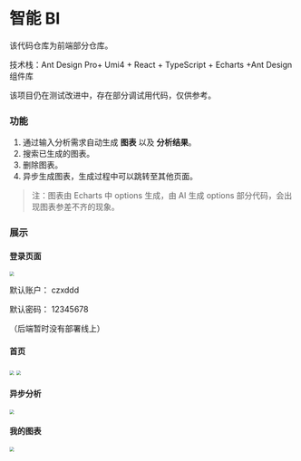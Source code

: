 # 智能 BI

该代码仓库为前端部分仓库。

技术栈：Ant Design Pro+ Umi4 + React + TypeScript + Echarts +Ant Design 组件库

该项目仍在测试改进中，存在部分调试用代码，仅供参考。

### 功能

1. 通过输入分析需求自动生成 **图表** 以及 **分析结果**。
2. 搜索已生成的图表。
3. 删除图表。
4. 异步生成图表，生成过程中可以跳转至其他页面。

> 注：图表由 Echarts 中 options 生成，由 AI 生成 options 部分代码，会出现图表参差不齐的现象。



### 展示

#### 登录页面

<img src="http://pan.yichend.top/img/Snipaste_2023-07-25_13-57-24.png?imgslim" style="zoom:50%;" />

默认账户： czxddd

默认密码： 12345678

（后端暂时没有部署线上）



#### 首页

<img src="http://pan.yichend.top/img/Snipaste_2023-07-24_15-56-08.png?imgslim" style="zoom:50%;" />

<img src="http://pan.yichend.top/img/GIF%202023-7-25%2014-14-05.gif?imgslim" style="zoom: 50%;" />



#### 异步分析

<img src="http://pan.yichend.top/img/Snipaste_2023-07-24_15-56-40.png?imgslim" style="zoom:50%;" />



#### 我的图表

<img src="http://pan.yichend.top/img/Snipaste_2023-07-24_15-57-00.png?imgslim" style="zoom:50%;" />